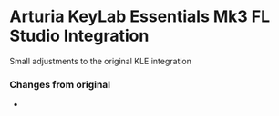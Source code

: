 # Arturia KeyLab Essentials Mk3 FL Studio Integration

Small adjustments to the original KLE integration

### Changes from original

- 

